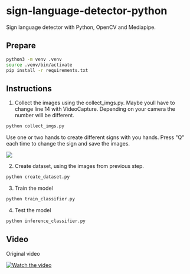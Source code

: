 # sign-language-detector-python

Sign language detector with Python, OpenCV and Mediapipe.

## Prepare

```bash
python3 -m venv .venv
source .venv/bin/activate
pip install -r requirements.txt
```

## Instructions

1. Collect the images using the collect_imgs.py. Maybe youll have to change line 14 with VideoCapture. Depending on your camera the number will be different.

```bash
python collect_imgs.py
```

Use one or two hands to create different signs with you hands. Press "Q" each time to change the sign and save the images.

<img src="image.png"/>

2. Create dataset, using the images from previous step.

```bash
python create_dataset.py
```

3. Train the model

```bash
python train_classifier.py
```

4. Test the model

```bash
python inference_classifier.py
```

## Video

Original video

[![Watch the video](https://img.youtube.com/vi/MJCSjXepaAM/0.jpg)](https://www.youtube.com/watch?v=MJCSjXepaAM)

